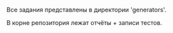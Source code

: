

Все задания представлены в директории 'generators'.

В корне репозитория лежат отчёты + записи тестов.
